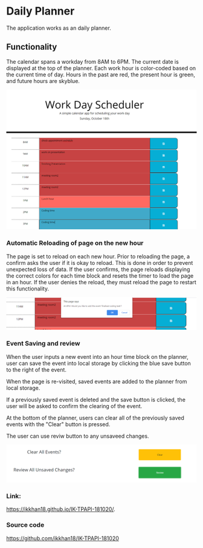 # Daily Planner
The application works as an daily planner.

## Functionality 

The calendar spans a workday from 8AM to 6PM. The current date is displayed at the top of the planner. Each work hour is color-coded based on the current time of day. Hours in the past are red, the present hour is green, and future hours are skyblue.  

![image of color-coded time blocks](Assets/planner.png)

### Automatic Reloading of page on the new hour
The page is set to reload on each new hour. Prior to reloading the page, a confirm asks the user if it is okay to reload. This is done in order to prevent unexpected loss of data. If the user confirms, the page reloads displaying the correct colors for each time block and resets the timer to load the page in an hour. If the user denies the reload, they must reload the page to restart this functionality. 

![image of confirm review and save](Assets/save.png)

### Event Saving and review
When the user inputs a new event into an hour time block on the planner, user can save the event into local storage by clicking the blue save button to the right of the event.  

When the page is re-visited, saved events are added to the planner from local storage. 

If a previously saved event is deleted and the save button is clicked, the user will be asked to confirm the clearing of the event. 

At the bottom of the planner, users can clear all of the previously saved events with the "Clear" button is pressed.

The user can use reviw button to any unsaveed changes.  

![image of clear and review buttons](Assets/buttons.png)

### Link:

https://ikkhan18.github.io/IK-TPAPI-181020/.

### Source code

https://github.com/ikkhan18/IK-TPAPI-181020




